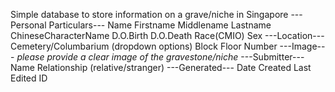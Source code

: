 Simple database to store information on a grave/niche in Singapore
---Personal Particulars---
Name
Firstname
Middlename
Lastname
ChineseCharacterName
D.O.Birth
D.O.Death
Race(CMIO)
Sex
---Location---
Cemetery/Columbarium (dropdown options)
Block
Floor
Number
---Image---
*please provide a clear image of the gravestone/niche*
---Submitter---
Name
Relationship (relative/stranger)
---Generated---
Date Created
Last Edited
ID
